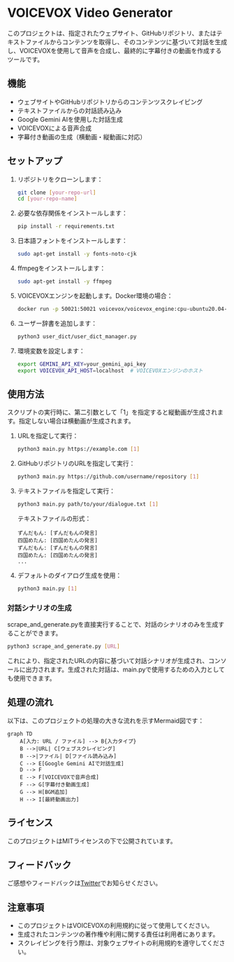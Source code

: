 # VOICEVOX Video Generator

このプロジェクトは、指定されたウェブサイト、GitHubリポジトリ、またはテキストファイルからコンテンツを取得し、そのコンテンツに基づいて対話を生成し、VOICEVOXを使用して音声を合成し、最終的に字幕付きの動画を作成するツールです。

## 機能

- ウェブサイトやGitHubリポジトリからのコンテンツスクレイピング
- テキストファイルからの対話読み込み
- Google Gemini AIを使用した対話生成
- VOICEVOXによる音声合成
- 字幕付き動画の生成（横動画・縦動画に対応）

## セットアップ

1. リポジトリをクローンします：

   ```bash
   git clone [your-repo-url]
   cd [your-repo-name]
   ```

2. 必要な依存関係をインストールします：

   ```bash
   pip install -r requirements.txt
   ```

3. 日本語フォントをインストールします：

   ```bash
   sudo apt-get install -y fonts-noto-cjk
   ```

4. ffmpegをインストールします：

   ```bash
   sudo apt-get install -y ffmpeg
   ```

5. VOICEVOXエンジンを起動します。Docker環境の場合：

   ```bash
   docker run -p 50021:50021 voicevox/voicevox_engine:cpu-ubuntu20.04-latest
   ```

6. ユーザー辞書を追加します：

   ```bash
   python3 user_dict/user_dict_manager.py
   ```

7. 環境変数を設定します：

   ```bash
   export GEMINI_API_KEY=your_gemini_api_key
   export VOICEVOX_API_HOST=localhost  # VOICEVOXエンジンのホスト
   ```

## 使用方法

スクリプトの実行時に、第二引数として「1」を指定すると縦動画が生成されます。指定しない場合は横動画が生成されます。

1. URLを指定して実行：

   ```bash
   python3 main.py https://example.com [1]
   ```

2. GitHubリポジトリのURLを指定して実行：

   ```bash
   python3 main.py https://github.com/username/repository [1]
   ```

3. テキストファイルを指定して実行：

   ```bash
   python3 main.py path/to/your/dialogue.txt [1]
   ```

   テキストファイルの形式：

   ```text
   ずんだもん: [ずんだもんの発言]
   四国めたん: [四国めたんの発言]
   ずんだもん: [ずんだもんの発言]
   四国めたん: [四国めたんの発言]
   ...
   ```

4. デフォルトのダイアログ生成を使用：

   ```bash
   python3 main.py [1]
   ```

### 対話シナリオの生成

scrape_and_generate.pyを直接実行することで、対話のシナリオのみを生成することができます。

```bash
python3 scrape_and_generate.py [URL]
```

これにより、指定されたURLの内容に基づいて対話シナリオが生成され、コンソールに出力されます。生成された対話は、main.pyで使用するための入力としても使用できます。

## 処理の流れ

以下は、このプロジェクトの処理の大きな流れを示すMermaid図です：

```mermaid
graph TD
    A[入力: URL / ファイル] --> B{入力タイプ}
    B -->|URL| C[ウェブスクレイピング]
    B -->|ファイル| D[ファイル読み込み]
    C --> E[Google Gemini AIで対話生成]
    D --> F
    E --> F[VOICEVOXで音声合成]
    F --> G[字幕付き動画生成]
    G --> H[BGM追加]
    H --> I[最終動画出力]
```

## ライセンス

このプロジェクトはMITライセンスの下で公開されています。

## フィードバック

ご感想やフィードバックは[Twitter](https://x.com/aegisfleet)でお知らせください。

## 注意事項

- このプロジェクトはVOICEVOXの利用規約に従って使用してください。
- 生成されたコンテンツの著作権や利用に関する責任は利用者にあります。
- スクレイピングを行う際は、対象ウェブサイトの利用規約を遵守してください。
